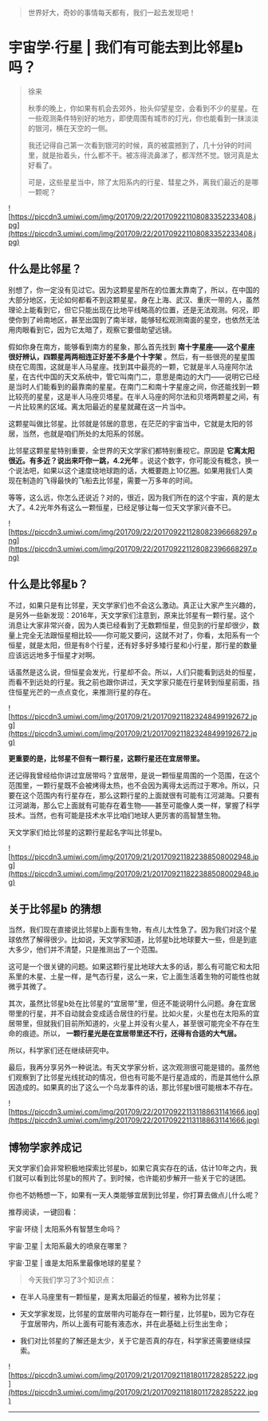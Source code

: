 > 世界好大，奇妙的事情每天都有，我们一起去发现吧！

# 宇宙学·行星 | 我们有可能去到比邻星b吗？

> 徐来
> 
> 秋季的晚上，你如果有机会去郊外，抬头仰望星空，会看到不少的星星。在一些观测条件特别好的地方，即使周围有城市的灯光，你也能看到一抹淡淡的银河，横在天空的一侧。
> 
> 我还记得自己第一次看到银河的时候，真的被震撼到了，几十分钟的时间里，就是抬着头，什么都不干。被冻得流鼻涕了，都浑然不觉。银河真是太好看了。 
> 
> 可是，这些星星当中，除了太阳系内的行星、彗星之外，离我们最近的是哪一颗呢？

![https://piccdn3.umiwi.com/img/201709/22/201709221108083352233408.jpg](https://piccdn3.umiwi.com/img/201709/22/201709221108083352233408.jpg)

## 什么是比邻星？

别想了，你一定没有见过它。因为这颗星星所在的位置太靠南了，所以，在中国的大部分地区，无论如何都看不到这颗星星。身在上海、武汉、重庆一带的人，虽然理论上能看到它，但它只能出现在比地平线略高的位置，还是无法观测。何况，即使你到了岭南地区，甚至出国到了南半球，能够轻松观测南面的星空，也依然无法用肉眼看到它，因为它太暗了，观察它要借助望远镜。

假如你身在南方，能够看到南方的星象，那么首先找到 **南十字星座——这个星座很好辨认，四颗星两两相连正好差不多是个十字架** 。然后，有一些很亮的星星围绕在它周围，这就是半人马星座。找到其中最亮的一颗，它就是半人马座阿尔法星，在古代中国的天文系统中，管它叫南门二，意思是南边的大门——说明它已经是当时人们能看到的最靠南的星星。在南门二和南十字星座之间，你还能找到一颗比较亮的星星，这是半人马座贝塔星。在半人马座的阿尔法和贝塔两颗星之间，有一片比较黑的区域。离太阳最近的星星就藏在这一片当中。

这颗星叫做比邻星。比邻就是邻居的意思，在茫茫的宇宙当中，它就是太阳的邻居，当然，也就是咱们所处的太阳系的邻居。

比邻星这颗星星特别重要，全世界的天文学家们都特别重视它。原因是 **它离太阳很近。有多近？说出来吓你一跳，4.2光年** 。说这个数字，你可能没有概念，换一个说法吧，如果以这个速度绕地球跑的话，大概要跑上10亿圈。如果用我们人类现在制造的飞得最快的飞船去比邻星，需要一万多年的时间。

等等，这么远，你怎么还说近？对的，很近，因为我们所在的这个宇宙，真的是太大了。4.2光年外有这么一颗恒星，已经足够让每一位天文学家兴奋不已。

![https://piccdn3.umiwi.com/img/201709/22/201709221128082396668297.png](https://piccdn3.umiwi.com/img/201709/22/201709221128082396668297.png)

## 什么是比邻星b？

不过，如果只是有比邻星，天文学家们也不会这么激动。真正让大家产生兴趣的，是另外一些新发现：2016年，天文学家们注意到，原来比邻星有一颗行星。这个消息让大家非常兴奋，因为人类已经看到了无数颗恒星，但见到的行星却很少，数量上完全无法跟恒星相比较——你可能又要问，这就不对了，你看，太阳系有一个恒星，就是太阳，但是有8个行星，还有好多好多矮行星和小行星，那行星的数量应该远远地多于恒星才对啊。

话虽然是这么说，但恒星会发光，行星却不会。所以，人们只能看到远处的恒星，而看不到远处的行星。我之前也跟你讲过，天文学家只能在行星转到恒星前面，挡住恒星光芒的一点点变化，来推测行星的存在。

![https://piccdn3.umiwi.com/img/201709/21/201709211823248499192672.jpg](https://piccdn3.umiwi.com/img/201709/21/201709211823248499192672.jpg)

 **更重要的是，比邻星不但有一颗行星，这颗行星还在宜居带里。**

还记得我曾经给你讲过宜居带吗？宜居带，是说一颗恒星周围的一个范围，在这个范围里，一颗行星既不会被烤得太热，也不会因为离得太远而过于寒冷。所以，只要在这个范围内有行星存在，那么这颗行星的上面就很有可能有江河湖海。只要有江河湖海，那么它上面就有可能存在着生物——甚至可能像人类一样，掌握了科学技术。当然，也有可能是技术水平比咱们地球人更厉害的高智慧生物。

天文学家们给比邻星的这颗行星起名字叫比邻星b。

![https://piccdn3.umiwi.com/img/201709/21/201709211822388508002948.jpg](https://piccdn3.umiwi.com/img/201709/21/201709211822388508002948.jpg)

## 关于比邻星b 的猜想

当然，我们现在直接说比邻星b上面有生物，有点儿太性急了。因为我们对这个星球依然了解得很少。比如说，天文学家知道，比邻星b比地球要大一些，但是到底大多少，他们并不清楚，只是推测出了一个范围。

这可是一个很关键的问题。如果这颗行星比地球大太多的话，那么有可能它和太阳系里的木星、土星一样，是气态行星，这么一来，它上面生活着生物的可能性也就微乎其微了。

其次，虽然比邻星b处在比邻星的“宜居带”里，但还不能说明什么问题。身在宜居带里的行星，并不自动就会变成适合居住的行星。比如火星，火星也在太阳系的宜居带里，但就我们目前所知道的，火星上并没有火星人，甚至很可能完全不存在生命的痕迹。所以， **一颗行星光是在宜居带里还不行，还得有合适的大气层。**

所以，科学家们还在继续研究中。

最后，我再分享另外一种说法。有天文学家分析，这次观测很可能是错的。虽然他们观察到了比邻星光线扰动的情况，但也有可能不是行星造成的，而是其他什么原因造成的。如果真的出了这么一个乌龙事件的话，那比邻星b很可能根本不存在。

![https://piccdn3.umiwi.com/img/201709/22/201709221131188631141666.jpg](https://piccdn3.umiwi.com/img/201709/22/201709221131188631141666.jpg)

## 博物学家养成记

天文学家们会非常积极地探索比邻星b，如果它真实存在的话，估计10年之内，我们就可以看到比邻星b的照片了。到时候，也许能初步解开一些关于它的谜团。

你也不妨畅想一下，如果有一天人类能够宜居到比邻星，你打算去做点儿什么呢？

推荐阅读，一键回看：

宇宙·环绕 | 太阳系外有智慧生命吗？ 

宇宙·卫星 | 太阳系最大的喷泉在哪里？

宇宙·卫星 | 谁是太阳系里最像地球的星星？ 

> 今天我们学习了3个知识点：

* 在半人马座里有一颗恒星，是离太阳最近的恒星，被称为比邻星；

* 天文学家发现，比邻星的宜居带内可能存在一颗行星，比邻星b，因为它存在于宜居带内，所以上面有可能有液态水，并在此基础上衍生出生命；

* 我们对比邻星的了解还是太少，关于它是否真的存在，科学家还需要继续探索。    

![https://piccdn3.umiwi.com/img/201709/21/201709211818011728285222.jpg](https://piccdn3.umiwi.com/img/201709/21/201709211818011728285222.jpg)

---
